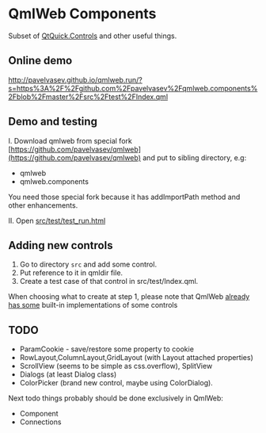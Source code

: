 # QmlWeb Components

Subset of [QtQuick.Controls](http://doc.qt.io/qt-5/qtquickcontrols-index.html) and other useful things.

## Online demo

http://pavelvasev.github.io/qmlweb.run/?s=https%3A%2F%2Fgithub.com%2Fpavelvasev%2Fqmlweb.components%2Fblob%2Fmaster%2Fsrc%2Ftest%2FIndex.qml

## Demo and testing

I. Download qmlweb from special fork [https://github.com/pavelvasev/qmlweb](https://github.com/pavelvasev/qmlweb)
and put to sibling directory, e.g:
* qmlweb
* qmlweb.components

You need those special fork because it has addImportPath method and other enhancements.

II. Open [src/test/test_run.html](src/test/test_run.html)

## Adding new controls

1. Go to directory `src` and add some control. 
2. Put reference to it in qmldir file.
3. Create a test case of that control in src/test/Index.qml.

When choosing what to create at step 1, please note that QmlWeb [already has some](qmlweb_have.md) built-in implementations of some controls

## TODO

* ParamCookie - save/restore some property to cookie
* RowLayout,ColumnLayout,GridLayout (with Layout attached properties)
* ScrollView (seems to be simple as css.overflow), SplitView
* Dialogs (at least Dialog class)
* ColorPicker (brand new control, maybe using ColorDialog).
 
Next todo things probably should be done exclusively in QmlWeb:
* Component
* Connections

